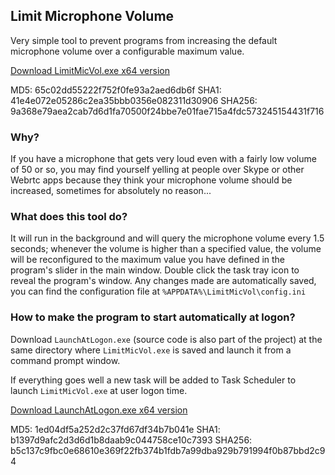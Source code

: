 ## Limit Microphone Volume

Very simple tool to prevent programs from increasing the default
microphone volume over a configurable maximum value.

[Download LimitMicVol.exe x64 version][1]

MD5: 65c02dd55222f752f0fe93a2aed6db6f
SHA1: 41e4e072e05286c2ea35bbb0356e082311d30906
SHA256: 9a368e79aea2cab7d6d1fa70500f24bbe7e01fae715a4fdc573245154431f716

### Why?

If you have a microphone that gets very loud even with a fairly
low volume of 50 or so, you may find yourself yelling at people
over Skype or other Webrtc apps because they think your
microphone volume should be increased, sometimes for absolutely
no reason...

### What does this tool do?

It will run in the background and will query the microphone
volume every 1.5 seconds; whenever the volume is higher than a
specified value, the volume will be reconfigured to the maximum
value you have defined in the program's slider in the main window.
Double click the task tray icon to reveal the program's window.
Any changes made are automatically saved, you can find the
configuration file at `%APPDATA%\LimitMicVol\config.ini`

### How to make the program to start automatically at logon?

Download `LaunchAtLogon.exe` (source code is also part of the
project) at the same directory where `LimitMicVol.exe` is saved and launch it
from a command prompt window.

If everything goes well a new task will be added to Task Scheduler to launch
`LimitMicVol.exe` at user logon time.

[Download LaunchAtLogon.exe x64 version][2]

MD5: 1ed04df5a252d2c37fd67df34b7b041e
SHA1: b1397d9afc2d3d6d1b8daab9c044758ce10c7393
SHA256: b5c137c9fbc0e68610e369f22fb374b1fdb7a99dba929b791994f0b87bbd2c94

[1]: https://github.com/jmautari/LimitMicVol/raw/master/release-x64/LimitMicVol.exe
[2]: https://github.com/jmautari/LimitMicVol/raw/master/release-x64/LaunchAtLogon.exe
